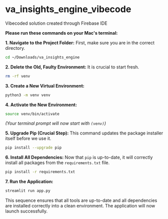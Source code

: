 # va_insights_engine_vibecode
Vibecoded solution created through Firebase IDE

__Please run these commands on your Mac's terminal:__

__1. Navigate to the Project Folder:__ First, make sure you are in the correct directory.

```bash
cd ~/Downloads/va_insights_engine
```

__2. Delete the Old, Faulty Environment:__ It is crucial to start fresh.

```bash
rm -rf venv
```

__3. Create a New Virtual Environment:__

```bash
python3 -m venv venv
```

__4. Activate the New Environment:__

```bash
source venv/bin/activate
```

*(Your terminal prompt will now start with `(venv)`)*

__5. Upgrade Pip (Crucial Step):__ This command updates the package installer itself before we use it.

```bash
pip install --upgrade pip
```

__6. Install All Dependencies:__ Now that `pip` is up-to-date, it will correctly install all packages from the `requirements.txt` file.

```bash
pip install -r requirements.txt
```

__7. Run the Application:__

```bash
streamlit run app.py
```

This sequence ensures that all tools are up-to-date and all dependencies are installed correctly into a clean environment. The application will now launch successfully.
